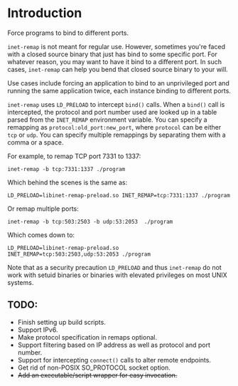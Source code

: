 # Introduction
Force programs to bind to different ports.

`inet-remap` is not meant for regular use.
However, sometimes you're faced with a closed source binary
that just has bind to some specific port.
For whatever reason, you may want to have it bind to a different port.
In such cases, `inet-remap` can help you bend that closed source binary to your will.

Use cases include forcing an application to bind to an unprivileged port
and running the same application twice, each instance binding to different ports.

`inet-remap` uses `LD_PRELOAD` to intercept `bind()` calls.
When a `bind()` call is intercepted, the protocol and port number used
are looked up in a table parsed from the `INET_REMAP` environment variable.
You can specify a remapping as `protocol:old_port:new_port`,
where `protocol` can be either `tcp` or `udp`.
You can specify multiple remappings by separating them with a comma or a space.

For example, to remap TCP port 7331 to 1337:
```
inet-remap -b tcp:7331:1337 ./program
```

Which behind the scenes is the same as:
```
LD_PRELOAD=libinet-remap-preload.so INET_REMAP=tcp:7331:1337 ./program
```

Or remap multiple ports:
```
inet-remap -b tcp:503:2503 -b udp:53:2053  ./program
```

Which comes down to:
```
LD_PRELOAD=libinet-remap-preload.so INET_REMAP=tcp:503:2503,udp:53:2053 ./program
```

Note that as a security precaution `LD_PRELOAD` and thus `inet-remap` do not work with setuid binaries
or binaries with elevated privileges on most UNIX systems.

## TODO:
* Finish setting up build scripts.
* Support IPv6.
* Make protocol specification in remaps optional.
* Support filtering based on IP address as well as protocol and port number.
* Support for intercepting `connect()` calls to alter remote endpoints.
* Get rid of non-POSIX SO_PROTOCOL socket option.
* ~~Add an executable/script wrapper for easy invocation.~~
